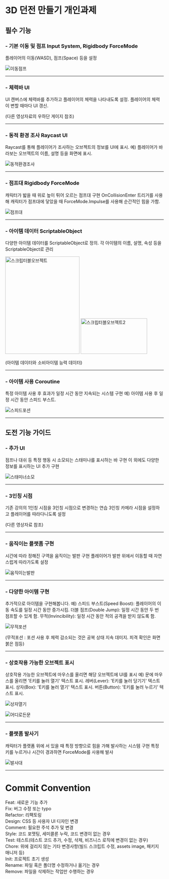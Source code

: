 # 3D 던전 만들기 개인과제

## 필수 기능

### - 기본 이동 및 점프 Input System, Rigidbody ForceMode
플레이어의 이동(WASD), 점프(Space) 등을 설정

![이동점프](https://github.com/user-attachments/assets/4b81f76f-ea02-440e-ae59-f31bd370cfb0)

---

### - 체력바 UI
UI 캔버스에 체력바를 추가하고 플레이어의 체력을 나타내도록 설정. 플레이어의 체력이 변할 때마다 UI 갱신.

(다른 영상자료의 우하단 게이지 참조)

---

### - 동적 환경 조사 Raycast UI
Raycast를 통해 플레이어가 조사하는 오브젝트의 정보를 UI에 표시.
예) 플레이어가 바라보는 오브젝트의 이름, 설명 등을 화면에 표시.

![동적환경조사](https://github.com/user-attachments/assets/72ae896a-4e98-4cde-b5ef-2b536ef56567)

---

### - 점프대 Rigidbody ForceMode
캐릭터가 밟을 때 위로 높이 튀어 오르는 점프대 구현
OnCollisionEnter 트리거를 사용해 캐릭터가 점프대에 닿았을 때 ForceMode.Impulse를 사용해 순간적인 힘을 가함.

![점프대](https://github.com/user-attachments/assets/f81c7fd1-05b4-4c86-98d2-027c3ba9727c)

---

### - 아이템 데이터 ScriptableObject
다양한 아이템 데이터를 ScriptableObject로 정의. 각 아이템의 이름, 설명, 속성 등을 ScriptableObject로 관리

<img width="236" height="310" alt="스크립터블오브젝트" src="https://github.com/user-attachments/assets/004eed24-a66a-4d32-a7d7-90e95071ef0a" />

<img width="211" height="113" alt="스크립터블오브젝트2" src="https://github.com/user-attachments/assets/2af9c26e-1195-4bbf-a6e0-153557eca757" />

(아이템 데이터와 소비아이템 능력 데이터)

---

### - 아이템 사용 Coroutine
특정 아이템 사용 후 효과가 일정 시간 동안 지속되는 시스템 구현
예) 아이템 사용 후 일정 시간 동안 스피드 부스트.

![스피드포션](https://github.com/user-attachments/assets/a1ff87db-348c-4cbd-b31c-c39148083061)

---

## 도전 기능 가이드

### - 추가 UI
점프나 대쉬 등 특정 행동 시 소모되는 스태미나를 표시하는 바 구현
이 외에도 다양한 정보를 표시하는 UI 추가 구현

![스태미너소모](https://github.com/user-attachments/assets/943abb6a-bace-43ce-af5a-845e6cf7843f)

---

### - 3인칭 시점
기존 강의의 1인칭 시점을 3인칭 시점으로 변경하는 연습
3인칭 카메라 시점을 설정하고 플레이어를 따라다니도록 설정

(다른 영상자료 참조)

---

### - 움직이는 플랫폼 구현
시간에 따라 정해진 구역을 움직이는 발판 구현
플레이어가 발판 위에서 이동할 때 자연스럽게 따라가도록 설정

![움직이는발판](https://github.com/user-attachments/assets/64015777-a03b-445e-a456-ebee401bb615)

---

### - 다양한 아이템 구현
추가적으로 아이템을 구현해봅니다.
예) 스피드 부스트(Speed Boost): 플레이어의 이동 속도를 일정 시간 동안 증가시킴. 더블 점프(Double Jump): 일정 시간 동안 두 번 점프할 수 있게 함. 무적(Invincibility): 일정 시간 동안 적의 공격을 받지 않도록 함.

![무적포션](https://github.com/user-attachments/assets/c9c1e09b-f16d-4d12-8748-806a5e8cdd1a)

(무적포션 : 포션 사용 후 체력 감소되는 것은 공복 상태 지속 데미지. 피격 확인은 화면 붉은 점등)

---

### - 상호작용 가능한 오브젝트 표시
상호작용 가능한 오브젝트에 마우스를 올리면 해당 오브젝트에 UI를 표시
예) 문에 마우스를 올리면 'E키를 눌러 열기' 텍스트 표시. 레버(Lever): 'E키를 눌러 당기기' 텍스트 표시. 상자(Box): 'E키를 눌러 열기' 텍스트 표시. 버튼(Button): 'E키를 눌러 누르기' 텍스트 표시.

![상자열기](https://github.com/user-attachments/assets/2802803c-7803-42e6-a8ea-7fd02c953605)

![어디로든문](https://github.com/user-attachments/assets/7c376c98-27d1-4d64-acc7-d7ab79198eee)

---

### - 플랫폼 발사기
캐릭터가 플랫폼 위에 서 있을 때 특정 방향으로 힘을 가해 발사하는 시스템 구현 특정 키를 누르거나 시간이 경과하면 ForceMode를 사용해 발사

![발사대](https://github.com/user-attachments/assets/b3c18dda-e969-4d39-9b12-b9becae540e1)

---

# **Commit Convention**

Feat:	새로운 기능 추가  
Fix:	버그 수정 또는 typo  
Refactor:	리팩토링  
Design:	CSS 등 사용자 UI 디자인 변경  
Comment:	필요한 주석 추가 및 변경  
Style:	코드 포맷팅, 세미콜론 누락, 코드 변경이 없는 경우  
Test:	테스트(테스트 코드 추가, 수정, 삭제, 비즈니스 로직에 변경이 없는 경우)  
Chore:	위에 걸리지 않는 기타 변경사항(빌드 스크립트 수정, assets image, 패키지 매니저 등)  
Init:	프로젝트 초기 생성  
Rename:	파일 혹은 폴더명 수정하거나 옮기는 경우  
Remove:	파일을 삭제하는 작업만 수행하는 경우  
